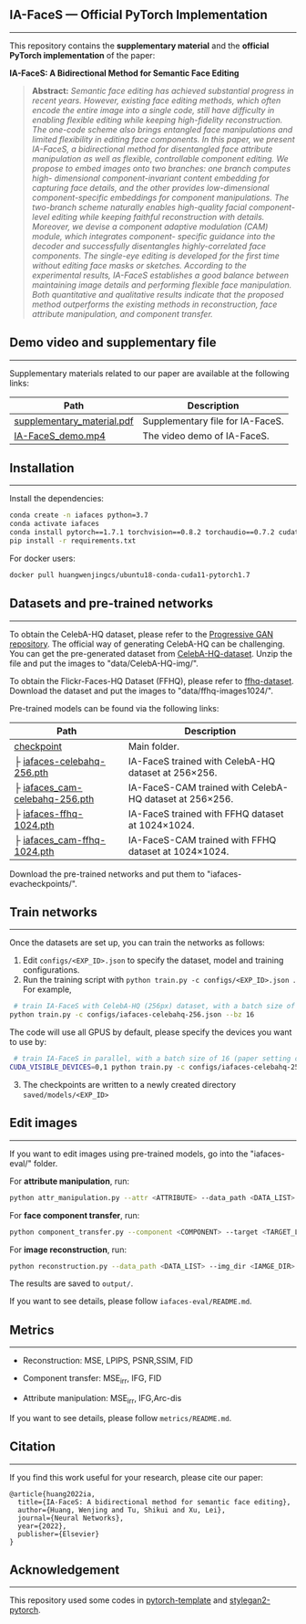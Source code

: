 ## IA-FaceS — Official PyTorch Implementation

---

This repository contains  the **supplementary material** and  the **official PyTorch implementation** of the paper:<br />

**IA-FaceS: A Bidirectional Method for Semantic Face Editing**

> **Abstract:** *Semantic face editing has achieved substantial progress in recent years. However, existing face editing methods, which often encode the entire image into a single code, still have difficulty in enabling flexible editing while keeping high-fidelity reconstruction. The one-code scheme also brings entangled face manipulations and limited flexibility in editing face components. In this paper, we present IA-FaceS, a bidirectional method for disentangled face attribute manipulation as well as flexible, controllable component editing. We propose to embed images onto two branches: one branch computes high- dimensional component-invariant content embedding for capturing face details, and the other provides low-dimensional component-specific embeddings for component manipulations. The two-branch scheme naturally enables high-quality facial component-level editing while keeping faithful reconstruction with details. Moreover, we devise a component adaptive modulation (CAM) module, which integrates component- specific guidance into the decoder and successfully disentangles highly-correlated face components. The single-eye editing is developed for the first time without editing face masks or sketches. According to the experimental results, IA-FaceS establishes a good balance between maintaining image details and performing flexible face manipulation. Both quantitative and qualitative results indicate that the proposed method outperforms the existing methods in reconstruction, face attribute manipulation, and component transfer.*

## Demo video and supplementary file

---

Supplementary materials related to our paper are available at the following links:

| **Path**                                                     | **Description**                  |
| ------------------------------------------------------------ | -------------------------------- |
| [supplementary_material.pdf](https://drive.google.com/file/d/1fQTBCDFOWASF5awpqTBlu5iO4pgUVtoq/view?usp=sharing) | Supplementary file for IA-FaceS. |
| [IA-FaceS_demo.mp4](https://drive.google.com/file/d/1Rc6Licj_Trch7kWQhspOzozeJ7jbJgtH/view?usp=sharing) | The video demo of IA-FaceS.      |

## Installation

---

Install the dependencies:
```bash
conda create -n iafaces python=3.7
conda activate iafaces
conda install pytorch==1.7.1 torchvision==0.8.2 torchaudio==0.7.2 cudatoolkit=11.0 -c pytorch
pip install -r requirements.txt
```
For docker users:

```bash
docker pull huangwenjingcs/ubuntu18-conda-cuda11-pytorch1.7
```

## Datasets and pre-trained networks

---

To obtain the CelebA-HQ dataset, please refer to the [Progressive GAN repository](https://github.com/tkarras/progressive_growing_of_gans). The official way of generating CelebA-HQ can be challenging. You can get the pre-generated dataset from [CelebA-HQ-dataset](https://drive.google.com/file/d/17wOT2Du1oKMU8DtRWupR_m1mgWvnGl1I/view?usp=sharing). Unzip the file and put the images to "data/CelebA-HQ-img/".

To obtain the  Flickr-Faces-HQ Dataset (FFHQ), please refer to [ffhq-dataset](https://github.com/NVlabs/ffhq-dataset). Download the dataset and put the images to "data/ffhq-images1024/".

Pre-trained models can be found via the following links:

| Path                                                         | Description                                             |
| ------------------------------------------------------------ | ------------------------------------------------------- |
| [checkpoint](https://drive.google.com/drive/folders/12XOUqeCVB8EDdU-d6JAszyzoKD7ms4qV?usp=share_link) | Main folder.                                            |
| ├  [iafaces-celebahq-256.pth](https://drive.google.com/file/d/1tHXOpMn7AGUYVmgDU-8oVRhcYims9jjZ/view?usp=share_link) | IA-FaceS trained with CelebA-HQ dataset at 256×256.     |
| ├  [iafaces_cam-celebahq-256.pth](https://drive.google.com/file/d/1Xm9juPMree52CdijllgbBqq_2I620VwE/view?usp=share_link) | IA-FaceS-CAM trained with CelebA-HQ dataset at 256×256. |
| ├  [iafaces-ffhq-1024.pth](https://drive.google.com/file/d/1DW6Ger9rSfHyn9mZabCWWfhhqfrdPJvY/view?usp=share_link) | IA-FaceS trained with FFHQ dataset at 1024×1024.        |
| ├  [iafaces_cam-ffhq-1024.pth](https://drive.google.com/file/d/1czzv-3fWqHUbFCMT2TLTdM1bf6zuZ8WY/view?usp=share_link) | IA-FaceS-CAM trained with FFHQ dataset at 1024×1024.    |

Download the pre-trained networks and put them to "iafaces-evacheckpoints/".

## Train networks

---

Once the datasets are set up, you can train the networks as follows:

1. Edit `configs/<EXP_ID>.json` to specify the dataset, model and training configurations.
1. Run the training script with `python train.py -c configs/<EXP_ID>.json `. For example, 
```bash
 # train IA-FaceS with CelebA-HQ (256px) dataset, with a batch size of 16
python train.py -c configs/iafaces-celebahq-256.json --bz 16
```

   The code will use all GPUS by default, please specify the devices you want to use by:

```bash
 # train IA-FaceS in parallel, with a batch size of 16 (paper setting on celebahq)
CUDA_VISIBLE_DEVICES=0,1 python train.py -c configs/iafaces-celebahq-256.json --bz 8
```

3. The checkpoints are written to a newly created directory `saved/models/<EXP_ID>`

## Edit images 

---

If you want to edit images using pre-trained models, go into the "iafaces-eval/" folder.

For **attribute manipulation**, run:

```bash
python attr_manipulation.py --attr <ATTRIBUTE> --data_path <DATA_LIST> --img_dir <IAMGE_DIR> --resume <CHECKPOINT>
```

For **face component transfer**, run:

```bash
python component_transfer.py --component <COMPONENT> --target <TARGET_LIST> --reference <REFERENCE_LIST> --img_dir <IAMGE_DIR> --resume <CHECKPOINT>
```

For **image reconstruction**, run:

```bash
python reconstruction.py --data_path <DATA_LIST> --img_dir <IAMGE_DIR> --resume <CHECKPOINT>
```

The results are saved to `output/`.

If you want to see details, please follow `iafaces-eval/README.md`.

## Metrics 

---

- Reconstruction:  MSE, LPIPS, PSNR,SSIM, FID

- Component transfer: MSE$_{\text{irr}}$, IFG, FID
- Attribute manipulation:  MSE$_{\text{irr}}$, IFG,Arc-dis

If you want to see details, please follow `metrics/README.md`.

## Citation

---

If you find this work useful for your research, please cite our paper:
```
@article{huang2022ia,
  title={IA-FaceS: A bidirectional method for semantic face editing},
  author={Huang, Wenjing and Tu, Shikui and Xu, Lei},
  journal={Neural Networks},
  year={2022},
  publisher={Elsevier}
}
```

## Acknowledgement

---
This repository used some codes in [pytorch-template](https://github.com/victoresque/pytorch-template) and [stylegan2-pytorch](https://github.com/rosinality/stylegan2-pytorch).